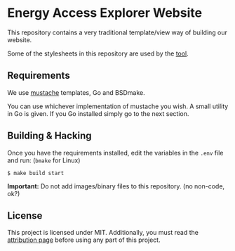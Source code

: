 # Energy Access Explorer Website

This repository contains a very traditional template/view way of building our
website.

Some of the stylesheets in this repository are used by the
[tool](https://github.com/energyaccessexplorer/tool).

## Requirements

We use [mustache](https://mustache.github.io/) templates, Go and BSDmake.

You can use whichever implementation of mustache you wish. A small utility in Go
is given. If you Go installed simply go to the next section.

## Building & Hacking

Once you have the requirements installed, edit the variables in the `.env` file
and run: (`bmake` for Linux)

	$ make build start

**Important:** Do not add images/binary files to this repository. (no non-code, ok?)

## License

This project is licensed under MIT. Additionally, you must read the
[attribution page](https://www.energyaccessexplorer.org/attribution)
before using any part of this project.
